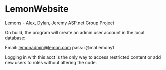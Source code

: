 # LemonWebsite
Lemons - Alex, Dylan, Jeremy ASP.net Group Project

On build, the program will create an admin user account in the local database:

Email: lemonadmin@lemon.com
pass:  i@maLemony1

Logging in with this acct is the only way to access restricted content or add new users to roles without altering the code.
